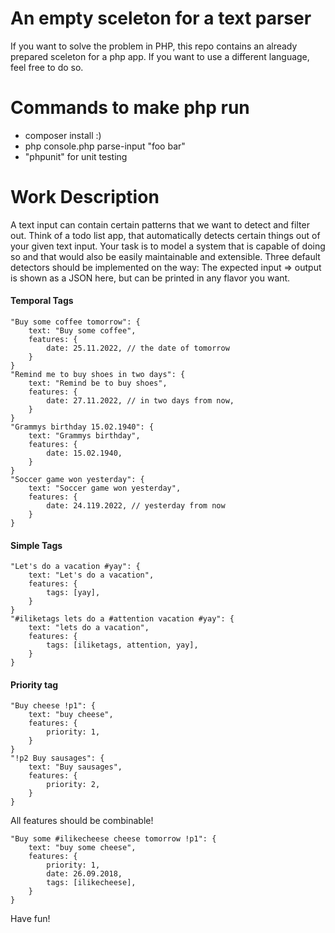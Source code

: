 An empty sceleton for a text parser
========================

If you want to solve the problem in PHP, this repo contains an already prepared sceleton for a
php app. If you want to use a different language, feel free to do so. 

Commands to make php run
===

- composer install :) 
- php console.php parse-input "foo bar"
- "phpunit" for unit testing

Work Description
===

A text input can contain certain patterns that we want to detect and filter out. 
Think of a todo list app, that automatically detects certain things out of your given 
text input. Your task is to model a system that is capable of doing so and that would also
be easily maintainable and extensible. 
Three default detectors should be implemented on the way:
The expected input => output is shown as a JSON here, but can be printed in any flavor you want.

#### Temporal Tags
```
"Buy some coffee tomorrow": {
    text: "Buy some coffee",
    features: {
        date: 25.11.2022, // the date of tomorrow
    }
}
"Remind me to buy shoes in two days": {
    text: "Remind be to buy shoes",
    features: {
        date: 27.11.2022, // in two days from now,
    }
}
"Grammys birthday 15.02.1940": {
    text: "Grammys birthday",
    features: {
        date: 15.02.1940,
    }
}
"Soccer game won yesterday": {
    text: "Soccer game won yesterday",
    features: {
        date: 24.119.2022, // yesterday from now
    }
}

```
#### Simple Tags
```
"Let's do a vacation #yay": {
    text: "Let's do a vacation",
    features: {
        tags: [yay],
    }
}
"#iliketags lets do a #attention vacation #yay": {
    text: "lets do a vacation",
    features: {
        tags: [iliketags, attention, yay],
    }
}

```

#### Priority tag
```
"Buy cheese !p1": {
    text: "buy cheese",
    features: {
        priority: 1,
    }
}
"!p2 Buy sausages": {
    text: "Buy sausages",
    features: {
        priority: 2,
    }
}
```

All features should be combinable!

```
"Buy some #ilikecheese cheese tomorrow !p1": {
    text: "buy some cheese",
    features: {
        priority: 1,
        date: 26.09.2018,
        tags: [ilikecheese],
    }
}
```

Have fun!
